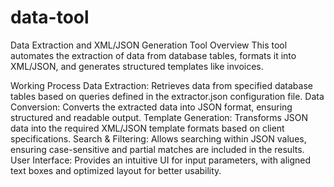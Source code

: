 # data-tool
Data Extraction and XML/JSON Generation Tool
Overview
This tool automates the extraction of data from database tables, formats it into XML/JSON, and generates structured templates like invoices.

Working Process
Data Extraction: Retrieves data from specified database tables based on queries defined in the extractor.json configuration file.
Data Conversion: Converts the extracted data into JSON format, ensuring structured and readable output.
Template Generation: Transforms JSON data into the required XML/JSON template formats based on client specifications.
Search & Filtering: Allows searching within JSON values, ensuring case-sensitive and partial matches are included in the results.
User Interface: Provides an intuitive UI for input parameters, with aligned text boxes and optimized layout for better usability.
